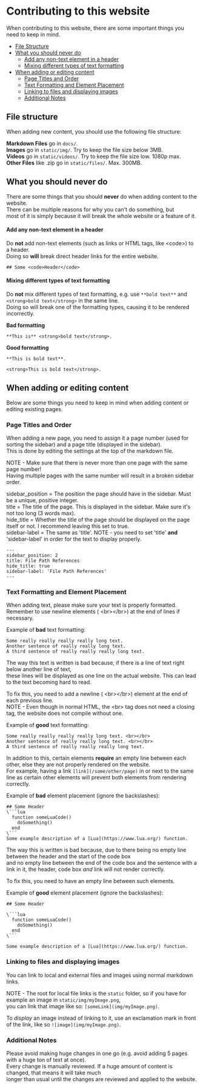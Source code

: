 # Contributing to this website

When contributing to this website, there are some important things you need to keep in mind.

- [File Structure](#file-structure)
- [What you should never do](#what-you-should-never-do)
  - [Add any non-text element in a header](#add-any-non-text-element-in-a-header)
  - [Mixing different types of text formatting](mixing-different-types-of-text-formatting)
- [When adding or editing content](#when-adding-or-editing-content)
  - [Page Titles and Order](#page-titles-and-order)
  - [Text Formatting and Element Placement](#text-formatting-and-element-placement)
  - [Linking to files and displaying images](#linking-to-files-and-displaying-images)
  - [Additional Notes](#additional-notes)

## File structure

When adding new content, you should use the following file structure:

**Markdown Files** go in `docs/`.<br>
**Images** go in `static/img/`. Try to keep the file size below 3MB.<br>
**Videos** go in `static/videos/`. Try to keep the file size low. 1080p max.<br>
**Other Files** like .zip go in `static/files/`. Max. 300MB.

## What you should **never** do

There are some things that you should **never** do when adding content to the website.<br>
There can be multiple reasons for why you can't do something, but<br>
most of it is simply because it will break the whole website or a feature of it.

#### Add any non-text element in a header

Do **not** add non-text elements (such as links or HTML tags, like \<code>) to a header.<br>
Doing so **will** break direct header links for the entire website.

```
## Some <code>Header</code>
```

#### Mixing different types of text formatting

Do **not** mix different types of text formatting, e.g. use `**bold text**` and `<strong>bold text</strong>` in the same line.<br>
Doing so will break one of the formatting types, causing it to be rendered incorrectly.

**Bad formatting**
```
**This is** <strong>bold text</strong>.
```

**Good formatting**
```
**This is bold text**.

<strong>This is bold text</strong>.
```

## When adding or editing content

Below are some things you need to keep in mind when adding content or editing existing pages.

### Page Titles and Order

When adding a new page, you need to assign it a page number (used for sorting the sidebar) and a page title (displayed in the sidebar).<br>
This is done by editing the settings at the top of the markdown file.

NOTE - Make sure that there is never more than one page with the same page number!<br>
Having multiple pages with the same number will result in a broken sidebar order.

sidebar_position = The position the page should have in the sidebar. Must be a unique, positive integer.<br>
title = The title of the page. This is displayed in the sidebar. Make sure it's not too long (3 words max).<br>
hide_title = Whether the title of the page should be displayed on the page itself or not. I recommend leaving this set to true.<br>
sidebar-label = The same as 'title'. NOTE - you need to set 'title' **and** 'sidebar-label' in order for the text to display properly.
```
---
sidebar_position: 2
title: File Path References
hide_title: true
sidebar-label: 'File Path References'
---

```


### Text Formatting and Element Placement

When adding text, please make sure your text is properly formatted.<br>
Remember to use newline elements ( \<br>\</br>) at the end of lines if necessary.

Example of **bad** text formatting:
```
Some really really really really long text.
Another sentence of really really long text.
A third sentence of really really really long text.
```
The way this text is written is bad because, if there is a line of text right below another line of text,<br>
these lines will be displayed as one line on the actual website. This can lead to the text becoming hard to read.<br>

To fix this, you need to add a newline ( \<br>\</br>) element at the end of each previous line.<br>
NOTE - Even though in normal HTML, the \<br> tag does not need a closing tag, the website does not compile without one.<br>

Example of **good** text formatting:
```
Some really really really really long text. <br></br>
Another sentence of really really long text. <br></br>
A third sentence of really really really long text.
```

In addition to this, certain elements **require** an empty line between each other, else they are not properly rendered on the website.<br>
For example, having a link `[link](/some/other/page)` in or next to the same line as certain other elements will prevent both elements from rendering correctly.

Example of **bad** element placement (ignore the backslashes):
```
## Some Header
\```lua
  function someLuaCode()
    doSomething()
  end
\```
Some example description of a [Lua](https://www.lua.org/) function.
```
The way this is written is bad because, due to there being no empty line between the header and the start of the code box<br>
and no empty line between the end of the code box and the sentence with a link in it, the header, code box *and* link will not render correctly.<br>

To fix this, you need to have an empty line between such elements.

Example of **good** element placement (ignore the backslashes):
```
## Some Header

\```lua
  function someLuaCode()
    doSomething()
  end
\```

Some example description of a [Lua](https://www.lua.org/) function.
```

### Linking to files and displaying images

You can link to local and external files and images using normal markdown links.

NOTE - The root for local file links is the `static` folder, so if you have for example an image in `static/img/myImage.png`,<br>
you can link that image like so: `[someLink](img/myImage.png)`.

To *display* an image instead of linking to it, use an exclamation mark in front of the link, like so `![image](img/myImage.png)`.<br>

### Additional Notes

Please avoid making huge changes in one go (e.g. avoid adding 5 pages with a huge ton of text at once).<br>
Every change is manually reviewed. If a huge amount of content is changed, that means it will take much<br>
longer than usual until the changes are reviewed and applied to the website.




